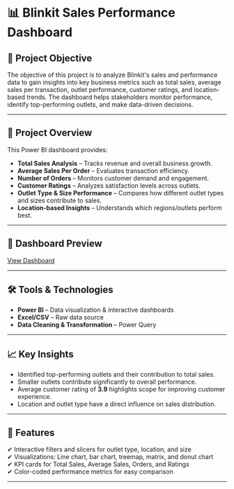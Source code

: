 # 📊 Blinkit Sales Performance Dashboard  

## 🚀 Project Objective  
The objective of this project is to analyze Blinkit's sales and performance data to gain insights into key business metrics such as total sales, average sales per transaction, outlet performance, customer ratings, and location-based trends. The dashboard helps stakeholders monitor performance, identify top-performing outlets, and make data-driven decisions.  

---

## 📂 Project Overview  
This Power BI dashboard provides:  
- **Total Sales Analysis** – Tracks revenue and overall business growth.  
- **Average Sales Per Order** – Evaluates transaction efficiency.  
- **Number of Orders** – Monitors customer demand and engagement.  
- **Customer Ratings** – Analyzes satisfaction levels across outlets.  
- **Outlet Type & Size Performance** – Compares how different outlet types and sizes contribute to sales.  
- **Location-based Insights** – Understands which regions/outlets perform best.  

---

## 📸 Dashboard Preview  
<a href ="https://github.com/Mansha0805/Blinkit-Sales-Analysis/blob/main/Blinkit_sales_analysis_Dashboard.pbix">View Dashboard</a>

---

## 🛠️ Tools & Technologies  
- **Power BI** – Data visualization & interactive dashboards  
- **Excel/CSV** – Raw data source  
- **Data Cleaning & Transformation** – Power Query  

---

## 📈 Key Insights  
- Identified top-performing outlets and their contribution to total sales.  
- Smaller outlets contribute significantly to overall performance.  
- Average customer rating of **3.9** highlights scope for improving customer experience.  
- Location and outlet type have a direct influence on sales distribution.  

---

## 📑 Features  
✔ Interactive filters and slicers for outlet type, location, and size  
✔ Visualizations: Line chart, bar chart, treemap, matrix, and donut chart  
✔ KPI cards for Total Sales, Average Sales, Orders, and Ratings  
✔ Color-coded performance metrics for easy comparison  

---

